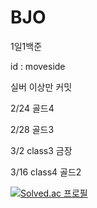 # BJO
1일1백준

id : moveside

실버 이상만 커밋


2/24 골드4

2/28 골드3

3/2 class3 금장

3/16 class4 골드2


[![Solved.ac
프로필](http://mazassumnida.wtf/api/v2/generate_badge?boj=moveside)](https://solved.ac/moveside)

